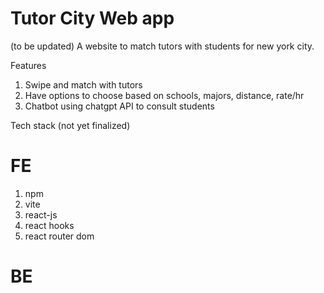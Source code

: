 # Tutor City Web app

(to be updated) 
A website to match tutors with students for new york city. 

Features 
1. Swipe and match with tutors
2. Have options to choose based on schools, majors, distance, rate/hr 
3. Chatbot using chatgpt API to consult students
   

Tech stack 
(not yet finalized) 
# FE
1. npm
2. vite
3. react-js
4. react hooks
5. react router dom


# BE 
